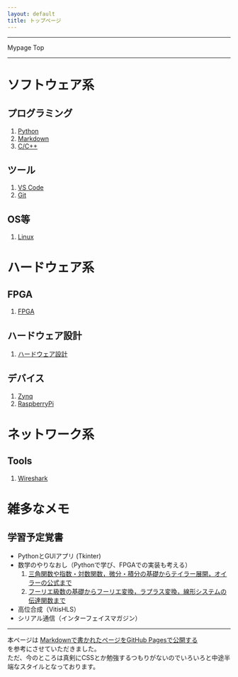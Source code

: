 ```yaml
---
layout: default
title: トップページ
---
```


<!-- ---------------------------------------------------------------------------------------------------- -->
<!-- ヘッダ部 -->
<!-- ---------------------------------------------------------------------------------------------------- -->
<div class="column-one">

  ------------------------------------------------------------------------------------------------------
  Mypage Top

  ------------------------------------------------------------------------------------------------------

<!-- ---------------------------------------------------------------------------------------------------- -->
<!-- セクション -->
<div class="column-one">
<!-- ---------------------------------------------------------------------------------------------------- -->

# ソフトウェア系
  <!-- left--------------------------------- -->
  <div class="column-left">

  ## プログラミング

  1. [Python](python/python.md)
  1. [Markdown](markdown/markdown.md)
  1. [C/C++](C_Cplusplus/C_Cplusplus.md)

  ## ツール
  1. [VS Code](VSCode/vscode.md)
  1. [Git](git/git.md)

  </div>
  <!-- right--------------------------------- -->
  <div class="column-right">

  ## OS等
  1. [Linux](Linux/Linux.md)
   

  </div>

</div>


<!-- ---------------------------------------------------------------------------------------------------- -->
<!-- セクション -->
<div class="column-one">
<!-- ---------------------------------------------------------------------------------------------------- -->

# ハードウェア系
  <!-- left--------------------------------- -->
  <div class="column-left">

  ## FPGA
  1. [FPGA](FPGA/FPGA.md)
  
  ## ハードウェア設計
  1. [ハードウェア設計](Hardware/hardware.md)  

  </div>
  <!-- right--------------------------------- -->
  <div class="column-right">

  ## デバイス
  1. [Zynq](Zynq/Zynq.md)  
  1. [RaspberryPi](RaspberryPi/RaspberryPi.md)


  </div>
</div>


<!-- ---------------------------------------------------------------------------------------------------- -->
<!-- セクション -->
<div class="column-one">
<!-- ---------------------------------------------------------------------------------------------------- -->

# ネットワーク系
  <!-- left--------------------------------- -->
  <div class="column-left">

  ## Tools
  1. [Wireshark](Wireshark/wireshark.md)  
  </div>
  <!-- right--------------------------------- -->
  <div class="column-right">

  </div>
</div>

<!-- ---------------------------------------------------------------------------------------------------- -->
<!-- セクション -->
<div class="column-one">
<!-- ---------------------------------------------------------------------------------------------------- -->

  # 雑多なメモ
  <!-- left--------------------------------- -->
  <div class="column-left">
  
  ## 学習予定覚書

  - PythonとGUIアプリ (Tkinter)
  - 数学のやりなおし（Pythonで学び、FPGAでの実装も考える）
    1. <a href="https://www.zep.co.jp/nbeppu/web_seminar/mathematics1/index.html" target="_blank">三角関数や指数・対数関数，微分・積分の基礎からテイラー展開，オイラーの公式まで</a>	
    1. <a href="https://www.zep.co.jp/nbeppu/movie/z-pymath-on2/" target="_blank">フーリエ級数の基礎からフーリエ変換，ラプラス変換，線形システムの伝達関数まで</a>	
  - 高位合成（VitisHLS）
  - シリアル通信（インターフェイスマガジン）


  </div>
  <!-- right--------------------------------- -->
  <div class="column-right">
  </div>
</div>
<!-- ---------------------------------------------------------------------------------------------------- -->
<!-- セクション -->
<div class="column-one">
<!-- ---------------------------------------------------------------------------------------------------- -->



  ------------------------------------------------------------------------------------------------------
本ページは
<a href="http://yoshikyoto.github.io/text/git/gh_pages_md.html" target="_blank">Markdownで書かれたページをGitHub Pagesで公開する</a>	
を参考にさせていただきました。  
ただ、今のところは真剣にCSSとか勉強するつもりがないのでいろいろと中途半端なスタイルとなっております。

</div>
